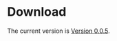 # Download #

The current version is [Version 0.0.5](http://optionsplus.googlecode.com/files/0.0.5.crx).